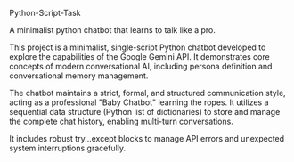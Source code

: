 Python-Script-Task

A minimalist python chatbot that learns to talk like a pro. 

This project is a minimalist, single-script Python chatbot developed to explore the capabilities of the Google Gemini API. It demonstrates core concepts of modern conversational AI, including persona definition and conversational memory management.

The chatbot maintains a strict, formal, and structured communication style, acting as a professional "Baby Chatbot" learning the ropes.
It utilizes a sequential data structure (Python list of dictionaries) to store and manage the complete chat history, enabling multi-turn conversations.

It includes robust try...except blocks to manage API errors and unexpected system interruptions gracefully.
